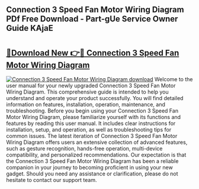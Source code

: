 ## Connection 3 Speed Fan Motor Wiring Diagram PDf Free Download - Part-gUe Service Owner Guide KAjaE

# <h2><a href="http://dfhplan.blite.top/?on=Connection+3+Speed+Fan+Motor+Wiring+Diagram">🔗Download New 👉🔴 Connection 3 Speed Fan Motor Wiring Diagram</a></h2>

[![Connection 3 Speed Fan Motor Wiring Diagram download](https://i.imgur.com/lujVjoI.png)](http://dfhplan.blite.top/?on=Connection+3+Speed+Fan+Motor+Wiring+Diagram)
Welcome to the user manual for your newly upgraded Connection 3 Speed Fan Motor Wiring Diagram. This comprehensive guide is intended to help you understand and operate your product successfully. You will find detailed information on features, installation, operation, maintenance, and troubleshooting. Before you begin using your Connection 3 Speed Fan Motor Wiring Diagram, please familiarize yourself with its functions and features by reading this user manual. It includes clear instructions for installation, setup, and operation, as well as troubleshooting tips for common issues. The latest iteration of Connection 3 Speed Fan Motor Wiring Diagram offers users an extensive collection of advanced features, such as gesture recognition, hands-free operation, multi-device compatibility, and personalized recommendations. Our expectation is that the Connection 3 Speed Fan Motor Wiring Diagram has been a reliable companion in your journey to becoming proficient in using your new gadget. Should you need any assistance or clarification, please do not hesitate to contact our support team.
